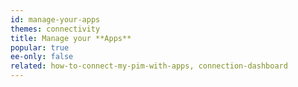 ```yaml
---
id: manage-your-apps
themes: connectivity
title: Manage your **Apps**
popular: true
ee-only: false
related: how-to-connect-my-pim-with-apps, connection-dashboard
---
```


